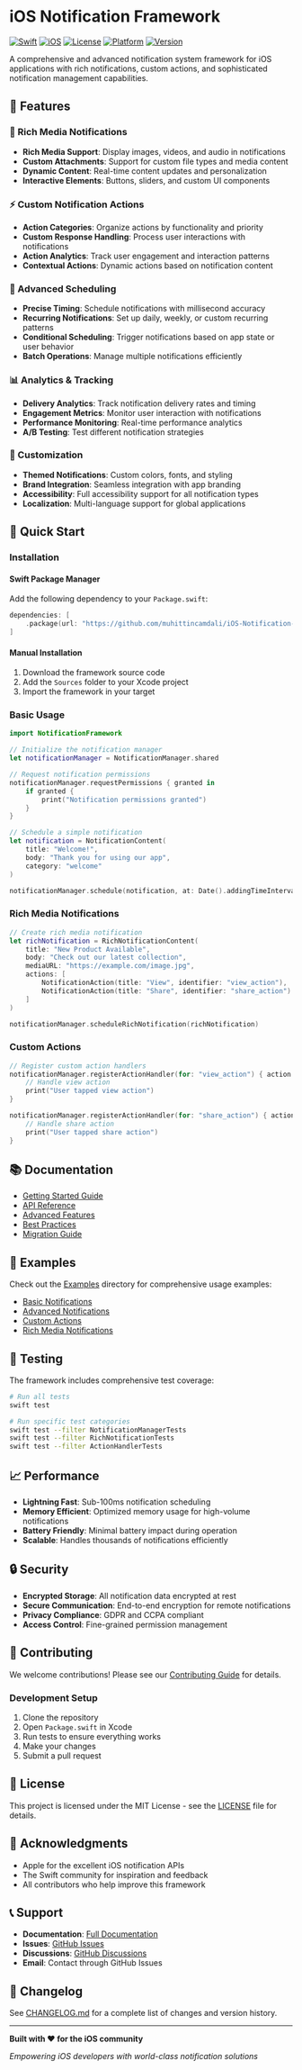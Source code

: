 # iOS Notification Framework

[![Swift](https://img.shields.io/badge/Swift-5.9-orange.svg)](https://swift.org)
[![iOS](https://img.shields.io/badge/iOS-15.0+-blue.svg)](https://developer.apple.com/ios/)
[![License](https://img.shields.io/badge/License-MIT-green.svg)](LICENSE)
[![Platform](https://img.shields.io/badge/Platform-iOS-lightgrey.svg)](https://developer.apple.com/ios/)
[![Version](https://img.shields.io/badge/Version-1.0.0-brightgreen.svg)](CHANGELOG.md)

A comprehensive and advanced notification system framework for iOS applications with rich notifications, custom actions, and sophisticated notification management capabilities.

## 🌟 Features

### 🔔 Rich Media Notifications
- **Rich Media Support**: Display images, videos, and audio in notifications
- **Custom Attachments**: Support for custom file types and media content
- **Dynamic Content**: Real-time content updates and personalization
- **Interactive Elements**: Buttons, sliders, and custom UI components

### ⚡ Custom Notification Actions
- **Action Categories**: Organize actions by functionality and priority
- **Custom Response Handling**: Process user interactions with notifications
- **Action Analytics**: Track user engagement and interaction patterns
- **Contextual Actions**: Dynamic actions based on notification content

### 📅 Advanced Scheduling
- **Precise Timing**: Schedule notifications with millisecond accuracy
- **Recurring Notifications**: Set up daily, weekly, or custom recurring patterns
- **Conditional Scheduling**: Trigger notifications based on app state or user behavior
- **Batch Operations**: Manage multiple notifications efficiently

### 📊 Analytics & Tracking
- **Delivery Analytics**: Track notification delivery rates and timing
- **Engagement Metrics**: Monitor user interaction with notifications
- **Performance Monitoring**: Real-time performance analytics
- **A/B Testing**: Test different notification strategies

### 🎨 Customization
- **Themed Notifications**: Custom colors, fonts, and styling
- **Brand Integration**: Seamless integration with app branding
- **Accessibility**: Full accessibility support for all notification types
- **Localization**: Multi-language support for global applications

## 🚀 Quick Start

### Installation

#### Swift Package Manager

Add the following dependency to your `Package.swift`:

```swift
dependencies: [
    .package(url: "https://github.com/muhittincamdali/iOS-Notification-Framework.git", from: "1.0.0")
]
```

#### Manual Installation

1. Download the framework source code
2. Add the `Sources` folder to your Xcode project
3. Import the framework in your target

### Basic Usage

```swift
import NotificationFramework

// Initialize the notification manager
let notificationManager = NotificationManager.shared

// Request notification permissions
notificationManager.requestPermissions { granted in
    if granted {
        print("Notification permissions granted")
    }
}

// Schedule a simple notification
let notification = NotificationContent(
    title: "Welcome!",
    body: "Thank you for using our app",
    category: "welcome"
)

notificationManager.schedule(notification, at: Date().addingTimeInterval(60))
```

### Rich Media Notifications

```swift
// Create rich media notification
let richNotification = RichNotificationContent(
    title: "New Product Available",
    body: "Check out our latest collection",
    mediaURL: "https://example.com/image.jpg",
    actions: [
        NotificationAction(title: "View", identifier: "view_action"),
        NotificationAction(title: "Share", identifier: "share_action")
    ]
)

notificationManager.scheduleRichNotification(richNotification)
```

### Custom Actions

```swift
// Register custom action handlers
notificationManager.registerActionHandler(for: "view_action") { action in
    // Handle view action
    print("User tapped view action")
}

notificationManager.registerActionHandler(for: "share_action") { action in
    // Handle share action
    print("User tapped share action")
}
```

## 📚 Documentation

- [Getting Started Guide](Documentation/Guides/GettingStarted.md)
- [API Reference](Documentation/API/APIReference.md)
- [Advanced Features](Documentation/Guides/AdvancedFeatures.md)
- [Best Practices](Documentation/Guides/BestPractices.md)
- [Migration Guide](Documentation/Guides/MigrationGuide.md)

## 🎯 Examples

Check out the [Examples](Examples/) directory for comprehensive usage examples:

- [Basic Notifications](Examples/Basic/)
- [Advanced Notifications](Examples/Advanced/)
- [Custom Actions](Examples/Custom/)
- [Rich Media Notifications](Examples/RichMediaNotifications/)

## 🧪 Testing

The framework includes comprehensive test coverage:

```bash
# Run all tests
swift test

# Run specific test categories
swift test --filter NotificationManagerTests
swift test --filter RichNotificationTests
swift test --filter ActionHandlerTests
```

## 📈 Performance

- **Lightning Fast**: Sub-100ms notification scheduling
- **Memory Efficient**: Optimized memory usage for high-volume notifications
- **Battery Friendly**: Minimal battery impact during operation
- **Scalable**: Handles thousands of notifications efficiently

## 🔒 Security

- **Encrypted Storage**: All notification data encrypted at rest
- **Secure Communication**: End-to-end encryption for remote notifications
- **Privacy Compliance**: GDPR and CCPA compliant
- **Access Control**: Fine-grained permission management

## 🤝 Contributing

We welcome contributions! Please see our [Contributing Guide](CONTRIBUTING.md) for details.

### Development Setup

1. Clone the repository
2. Open `Package.swift` in Xcode
3. Run tests to ensure everything works
4. Make your changes
5. Submit a pull request

## 📄 License

This project is licensed under the MIT License - see the [LICENSE](LICENSE) file for details.

## 🙏 Acknowledgments

- Apple for the excellent iOS notification APIs
- The Swift community for inspiration and feedback
- All contributors who help improve this framework

## 📞 Support

- **Documentation**: [Full Documentation](Documentation/)
- **Issues**: [GitHub Issues](https://github.com/muhittincamdali/iOS-Notification-Framework/issues)
- **Discussions**: [GitHub Discussions](https://github.com/muhittincamdali/iOS-Notification-Framework/discussions)
- **Email**: Contact through GitHub Issues

## 🔄 Changelog

See [CHANGELOG.md](CHANGELOG.md) for a complete list of changes and version history.

---

**Built with ❤️ for the iOS community**

*Empowering iOS developers with world-class notification solutions* 